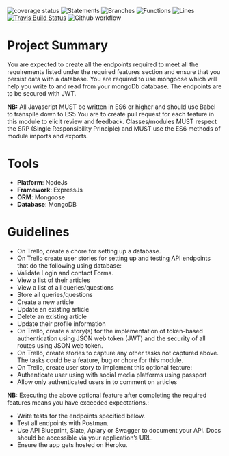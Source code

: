 ![coverage status](https://img.shields.io/badge/Coverage-86%25-83A603.svg?style=flat&logo=kotlin&logoColor=white&color=green&prefix=![](https://img.shields.io/badge/Coverage-90%25-83A603.svg?style=flat&logo=kotlin&logoColor=white&color=green&prefix=$coverage$))
![Statements](https://img.shields.io/badge/statements-89.62%25-yellow.svg?style=flat)
![Branches](https://img.shields.io/badge/branches-81.48%25-yellow.svg?style=flat)
![Functions](https://img.shields.io/badge/functions-100%25-brightgreen.svg?style=flat)
![Lines](https://img.shields.io/badge/lines-88.65%25-yellow.svg?style=flat)
[![Travis Build Status](https://app.travis-ci.com/Rukundo725/My-Personal-Website-backend.svg?branch=main)](https://app.travis-ci.com/Rukundo725/My-Personal-Website-backend)
![Github workflow](https://github.com/Rukundo725/My-Personal-Website-backend/actions/workflows/CI.yml/badge.svg)



# **Project Summary**
You are expected to create all the endpoints required to meet all the requirements listed under the required features section and ensure that you persist data with a database. You are  required to use mongoose which will  help you write to and read from your mongoDb database. The endpoints are to be secured with JWT.

**NB:**
All Javascript MUST be written in ES6 or higher and should use Babel to transpile down to ES5
You are to create pull request for each feature in this module  to elicit review and feedback.
Classes/modules MUST respect the SRP (Single Responsibility Principle) and MUST use the ES6 methods of module imports and exports.
# Tools
- **Platform**: NodeJs
- **Framework**: ExpressJs
- **ORM**: Mongoose
- **Database**: MongoDB


# Guidelines
- On Trello, create a chore for setting up a database.
- On Trello  create user stories for setting up and testing API endpoints that do the following using database:
- Validate Login and contact Forms.
- View a list of their articles
- View a list of all queries/questions
- Store all queries/questions
- Create a new article
- Update an existing article
- Delete an existing article
- Update their profile information
- On Trello, create a story(s) for the implementation of token-based authentication using JSON web token (JWT) and the security of all routes using JSON web token.
- On Trello, create stories to capture any other tasks not captured above. The tasks could be a feature, bug or chore for this module.
- On Trello, create user story to implement this optional feature: 
- Authenticate user using with social media platforms using passport 
- Allow only authenticated users in to comment on articles

**NB:** Executing the above optional feature after completing the required features means you have exceeded expectations.:
- Write tests for the endpoints specified below.
- Test all endpoints with Postman.
- Use API Blueprint, Slate, Apiary or Swagger to document your API. Docs should be accessible via your application’s URL.
- Ensure the app gets hosted on Heroku.





